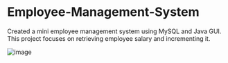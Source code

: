 # Employee-Management-System
 Created a mini employee management system using MySQL and Java GUI. This project focuses on retrieving employee salary and incrementing it.
 
 ![image](https://github.com/user-attachments/assets/c1269999-f664-442f-ada5-190378ff8231)
